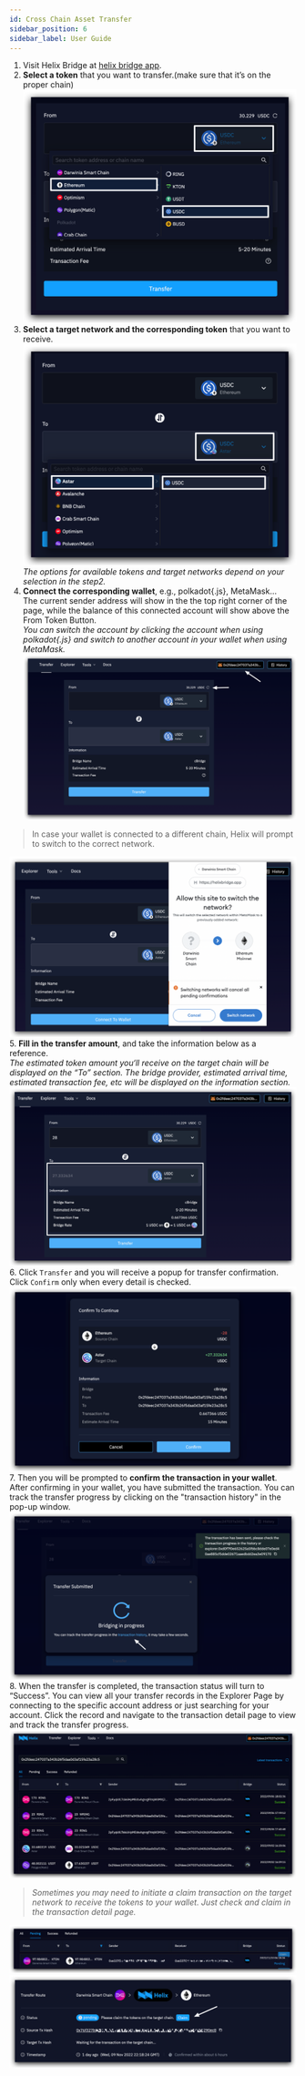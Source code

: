 ```yaml
---
id: Cross Chain Asset Transfer
sidebar_position: 6
sidebar_label: User Guide
---
```

1. Visit Helix Bridge at [helix bridge app](https://helixbridge.app/apps). 
2. **Select a token** that you want to transfer.(make sure that it’s on the proper chain)
![01](../static/img/Step02-select-a-token.png)
3. **Select a target network and the corresponding token** that you want to receive.
![01](../static/img/step03-select-target-token.png)
*The options for available tokens and target networks depend on your selection in the step2.*
4. **Connect the corresponding wallet**, e.g., polkadot{.js}, MetaMask...    
The current sender address will show in the the top right corner of the page, while the balance of this connected account will show above the From Token Button.   
*You can switch the account by clicking the account when using polkadot{.js} and switch to another account in your wallet when using MetaMask.*
![01](../static/img/sender-address-and-balance.png)
>In case your wallet is connected to a different chain, Helix will prompt to switch to the correct network.
>
![01](../static/img/switch-network.png)
5. **Fill in the transfer amount**, and take the information below as a reference.   
     *The estimated token amount you‘ll receive on the target chain will be displayed on the “To” section. The bridge provider, estimated arrival time, estimated transaction fee, etc will be displayed on the information section.* 
![01](../static/img/transfer-information.png)
6.  Click `Transfer` and you will receive a popup for transfer confirmation. Click `Confirm` only when every detail is checked. 
![01](../static/img/confirm-transfer.png)
7. Then you will be prompted to **confirm the transaction in your wallet**. After confirming in your wallet, you have submitted the transaction. You can track the transfer progress by clicking on the "transaction history" in the pop-up window.
![01](../static/img/Notification.png)
8. When the transfer is completed, the transaction status will turn to “Success”. 
You can view all your transfer records in the Explorer Page by connecting to the specific account address or just searching for your account. Click the record and navigate to the transaction detail page to view and track the transfer progress.
![01](../static/img/records.png)
>*Sometimes you may need to initiate a claim transaction on the target network to receive the tokens to your wallet. Just check and claim in the transaction detail page.* 
>
![01](../static/img/claim01.png)
![01](../static/img/claim02.png)
